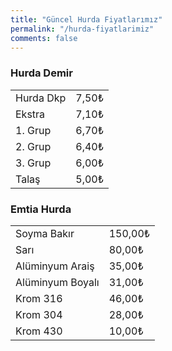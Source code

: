 ```yaml
---
title: "Güncel Hurda Fiyatlarımız"
permalink: "/hurda-fiyatlarimiz"
comments: false
---
```


   <div class="row">
    <div class="col-12 col-md-4">
      <table class="table table-bordered">
        <tbody>
        <h3>Hurda Demir</h3>
          <tr>
            <td>Hurda Dkp</td>
            <td>7,50₺</td>
          </tr>
          <tr>
            <td>Ekstra</td>
            <td>7,10₺</td>
          </tr>
          <tr>
            <td>1. Grup</td>
            <td>6,70₺</td>
          </tr>
          <tr>
            <td>2. Grup</td>
            <td>6,40₺</td>
          </tr>
          <tr>
            <td>3. Grup</td>
            <td>6,00₺</td>
          </tr>
          <tr>
            <td>Talaş</td>
            <td>5,00₺</td>
          </tr>
        </tbody>
      </table>
    </div>
    <div class="col-12 col-md-4">
      <table class="table table-bordered">
      <tbody>
      <h3> Emtia Hurda</h3>
          <tr>
            <td>Soyma Bakır</td>
            <td>150,00₺</td>
          </tr>
          <tr>
            <td>Sarı</td>
            <td>80,00₺</td>
          </tr>
        <tr>
          <td>Alüminyum Araiş </td>
          <td>35,00₺</td>
        </tr>
        <tr>
          <td>Alüminyum Boyalı </td>
          <td>31,00₺</td>
        </tr>
        <tr>
          <td>Krom 316</td>
          <td>46,00₺</td>
        </tr>
        <tr>
          <td>Krom 304</td>
          <td>28,00₺</td>
        </tr>
        <tr>
          <td>Krom 430</td>
          <td>10,00₺</td>
        </tr>
      </tbody>
    </table>
    </div>
  </div>

